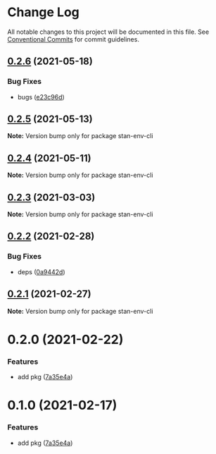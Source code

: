# Change Log

All notable changes to this project will be documented in this file.
See [Conventional Commits](https://conventionalcommits.org) for commit guidelines.

## [0.2.6](https://github.com/planjs/stan/compare/stan-env-cli@0.2.2...stan-env-cli@0.2.6) (2021-05-18)


### Bug Fixes

* bugs ([e23c96d](https://github.com/planjs/stan/commit/e23c96dff8efd75940054eb6b826f4ee65030ac5))





## [0.2.5](https://github.com/planjs/stan/compare/stan-env-cli@0.2.4...stan-env-cli@0.2.5) (2021-05-13)

**Note:** Version bump only for package stan-env-cli





## [0.2.4](https://github.com/planjs/stan/compare/stan-env-cli@0.2.3...stan-env-cli@0.2.4) (2021-05-11)

**Note:** Version bump only for package stan-env-cli





## [0.2.3](https://github.com/planjs/stan/compare/stan-env-cli@0.2.1...stan-env-cli@0.2.3) (2021-03-03)

**Note:** Version bump only for package stan-env-cli





## [0.2.2](https://github.com/planjs/stan/compare/stan-env-cli@0.1.0...stan-env-cli@0.2.2) (2021-02-28)


### Bug Fixes

* deps ([0a9442d](https://github.com/planjs/stan/commit/0a9442da1156886b299fe7b3c8234c61e7143066))





## [0.2.1](https://github.com/planjs/stan/compare/stan-env-cli@0.2.0...stan-env-cli@0.2.1) (2021-02-27)

**Note:** Version bump only for package stan-env-cli





# 0.2.0 (2021-02-22)


### Features

* add pkg ([7a35e4a](https://github.com/planjs/stan/commit/7a35e4afe1290d87c459c3954999f1732c1ca272))





# 0.1.0 (2021-02-17)


### Features

* add pkg ([7a35e4a](https://github.com/planjs/stan/commit/7a35e4afe1290d87c459c3954999f1732c1ca272))
